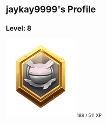 # jaykay9999's Profile
## Level: 8
![Badge](https://raw.githubusercontent.com/jaykay9999/badges/main/lvl8.png)
188 / 511 XP
<!-- You can add more sections and data as you fetch them from the user's data -->
